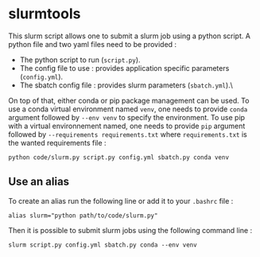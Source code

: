 # slurmtools

This slurm script allows one to submit a slurm job using a python script.
A python file and two yaml files need to be provided :
- The python script to run (`script.py`).
- The config file to use : provides application specific parameters (`config.yml`).
- The sbatch config file : provides slurm parameters (`sbatch.yml`).\

On top of that, either conda or pip package management can be used. 
To use a conda virtual environment named `venv`, one needs to provide `conda` argument followed by `--env venv` to specify the environment. 
To use pip with a virtual environnement named, one needs to provide `pip` argument followed by `--requirements requirements.txt` where `requirements.txt` is the wanted requirements file :

```
python code/slurm.py script.py config.yml sbatch.py conda venv
```

## Use an alias

To create an alias run the following line or add it to your `.bashrc` file :

```
alias slurm="python path/to/code/slurm.py"
```

Then it is possible to submit slurm jobs using the following command line :

```
slurm script.py config.yml sbatch.py conda --env venv
```